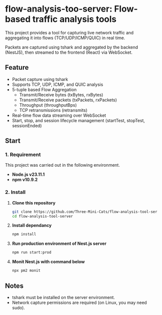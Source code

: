 # flow-analysis-too-server: Flow-based traffic analysis tools

This project provides a tool for capturing live network traffic and aggregating it into flows (TCP/UDP/ICMP/QUIC) in real time.

Packets are captured using tshark and aggregated by the backend (NestJS), then streamed to the frontend (React) via WebSocket.

## Feature

- Packet capture using tshark
- Supports TCP, UDP, ICMP, and QUIC analysis
- 5-tuple based Flow Aggregation
  - Transmit/Receive bytes (txBytes, rxBytes)
  - Transmit/Receive packets (txPackets, rxPackets)
  - Throughput (throughputBps)
  - TCP retransmissions (retransmits)
- Real-time flow data streaming over WebSocket
- Start, stop, and session lifecycle management (startTest, stopTest, sessionEnded)

## Start

### 1. Requirement

This project was carried out in the following environment.

- **Node.js v23.11.1**
- **npm v10.9.2**

### 2. Install

1. **Clone this repository**
   ```bash
   git clone https://github.com/Three-Mini-Cats/flow-analysis-tool-server.git
   cd flow-analysis-tool-server
   ```

2. **Install dependancy**
   ```bash
   npm install
   ```

3. **Run production environment of Nest.js server**
    ```bash
    npm run start:prod
    ```

4. **Monit Nest.js with command below**
    ```bash
    npx pm2 monit
    ```

## Notes

- tshark must be installed on the server environment.
- Network capture permissions are required (on Linux, you may need sudo).